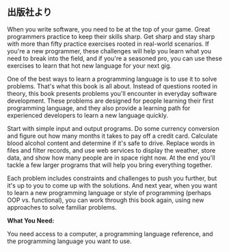 ## 出版社より

When you write software, you need to be at the top of your game. Great programmers practice to keep their skills sharp. Get sharp and stay sharp with more than fifty practice exercises rooted in real-world scenarios. If you're a new programmer, these challenges will help you learn what you need to break into the field, and if you're a seasoned pro, you can use these exercises to learn that hot new language for your next gig.

One of the best ways to learn a programming language is to use it to solve problems. That's what this book is all about. Instead of questions rooted in theory, this book presents problems you'll encounter in everyday software development. These problems are designed for people learning their first programming language, and they also provide a learning path for experienced developers to learn a new language quickly.

Start with simple input and output programs. Do some currency conversion and figure out how many months it takes to pay off a credit card. Calculate blood alcohol content and determine if it's safe to drive. Replace words in files and filter records, and use web services to display the weather, store data, and show how many people are in space right now. At the end you'll tackle a few larger programs that will help you bring everything together.

Each problem includes constraints and challenges to push you further, but it's up to you to come up with the solutions. And next year, when you want to learn a new programming language or style of programming (perhaps OOP vs. functional), you can work through this book again, using new approaches to solve familiar problems.

**What You Need:**

You need access to a computer, a programming language reference, and the programming language you want to use.
